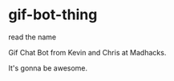 # gif-bot-thing
read the name

Gif Chat Bot from Kevin and Chris at Madhacks.

It's gonna be awesome.

